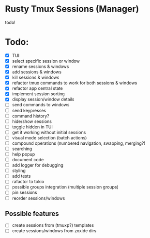 # Rusty Tmux Sessions (Manager)

todo!

# Todo:

- [X] TUI
- [X] select specific session or window
- [X] rename sessions & windows
- [X] add sessions & windows
- [X] kill sessions & windows
- [X] refactor tmux commands to work for both sessions & windows
- [X] refactor app central state
- [X] implement session sorting
- [X] display session/window details
- [ ] send commands to windows
- [ ] send keypresses
- [ ] command history?
- [ ] hide/show sessions
- [ ] toggle hidden in TUI
- [ ] get it working without initial sessions
- [ ] visual mode selection (batch actions)
- [ ] compound operations (numbered navigation, swapping, merging?)
- [ ] searching
- [ ] help popup
- [ ] document code
- [ ] add logger for debugging
- [ ] styling
- [ ] add tests
- [ ] rafactor to tokio
- [ ] possible groups integration (multiple session groups)
- [ ] pin sessions
- [ ] reorder sessions/windows

## Possible features

- [ ] create sessions from (tmuxp?) templates
- [ ] create sessions/windows from zoxide dirs
